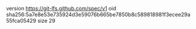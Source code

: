 version https://git-lfs.github.com/spec/v1
oid sha256:5a7e8e53e735924d3e59076b665be7850b8c589818981f3ecee29a55fca05429
size 29

